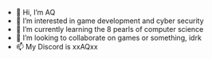 - 👋 Hi, I’m AQ
- 👀 I’m interested in game development and cyber security
- 🌱 I’m currently learning the 8 pearls of computer science
- 💞️ I’m looking to collaborate on games or something, idrk
- 📫 My Discord is xxAQxx

<!---
xxAQxx4428/xxAQxx4428 is a ✨ special ✨ repository because its `README.md` (this file) appears on your GitHub profile.
You can click the Preview link to take a look at your changes.
--->

